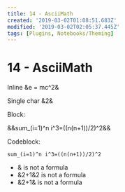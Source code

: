 ```yaml
---
title: 14 - AsciiMath
created: '2019-03-02T01:08:51.683Z'
modified: '2019-03-02T02:05:37.445Z'
tags: [Plugins, Notebooks/Theming]
---
```


# 14 - AsciiMath

Inline &e = mc^2&

Single char &2&

Block:

&&sum_(i=1)^n i^3=((n(n+1))/2)^2&&

Codeblock:

```asciimath
sum_(i=1)^n i^3=((n(n+1))/2)^2
```

- & is not a formula
- &2+1&2 is not a formula
- \&2+1\& is not a formula
